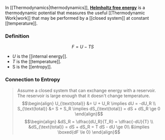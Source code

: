 In [[Thermodynamics\|thermodynamics]], [**Helmholtz free energy**](https://en.wikipedia.org/wiki/Helmholtz_free_energy) is a thermodynamic potential that measures the useful [[Thermodynamic Work\|work]] that may be performed by a [[closed system]] at constant [[temperature]].

### Definition
$$F = U - TS$$
 - $U$ is the [[internal energy]].
 - $T$ is the [[temperature]].
 - S is the [[entropy]].

### Connection to Entropy
> Assume a closed system that can exchange energy with a reservoir.
> The reservoir is large enough that it doesn't change temperature.
$$\begin{align}
U_{\text{total}} &= U + U_R \implies dU = -dU_R \\
S_{\text{total}} &= S + S_R \implies dS_{\text{total}} = dS + dS_R \ge 0
\end{align}$$
$$\begin{align}
&dS_R = \dfrac{dU_R}{T_R} = \dfrac{-dU}{T} \\
&dS_{\text{total}} = dS + dS_R = T dS - dU \ge 0\\
&\implies \boxed{dF \le 0}
\end{align}$$
